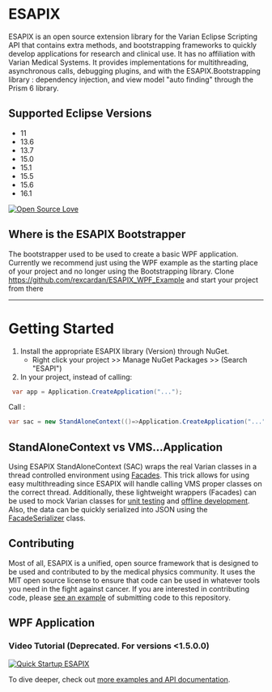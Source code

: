 ESAPIX
===================

ESAPIX is an open source extension library for the Varian Eclipse Scripting API that contains extra methods, and bootstrapping frameworks to quickly develop applications for research and clinical use. 
It has no affiliation with Varian Medical Systems. It provides implementations for multithreading, asynchronous calls, 
debugging plugins, and with the ESAPIX.Bootstrapping library : dependency injection, and view model "auto finding" through the Prism 6 library.


## Supported Eclipse Versions
* 11
* 13.6
* 13.7
* 15.0
* 15.1
* 15.5
* 15.6
* 16.1


[![Open Source Love](https://badges.frapsoft.com/os/mit/mit.svg?v=102)](https://github.com/ellerbrock/open-source-badge/)

## Where is the ESAPIX Bootstrapper
The bootstrapper used to be used to create a basic WPF application. Currently we recommend just using the WPF example as the starting place of your project and no longer using the Bootstrapping library. Clone https://github.com/rexcardan/ESAPIX_WPF_Example and start your project from there

----------

# Getting Started
1. Install the appropriate ESAPIX library (Version) through NuGet. 
	* Right click your project >> Manage NuGet Packages >> (Search "ESAPI")
2. In your project, instead of calling:

```cs
 var app = Application.CreateApplication("...");
 ```
 Call :
 ```cs
 var sac = new StandAloneContext(()=>Application.CreateApplication("..."));
  ```

## StandAloneContext vs VMS...Application
Using ESAPIX StandAloneContext (SAC) wraps the real Varian classes in a thread controlled environment using [Facades]("https://rexcardan.github.io/ESAPIX/articles/facades.html"). This trick allows for
using easy multithreading since ESAPIX will handle calling VMS proper classes on the correct thread. Additionally, these lightweight wrappers (Facades) can be used to 
mock Varian classes for [unit testing](https://www.youtube.com/watch?v=HUuCU2Hplgw) and [offline development]("https://www.youtube.com/watch?v=pxazDPo3Ugc"). Also, the data can be quickly serialized
into JSON using the [FacadeSerializer](https://github.com/rexcardan/ESAPIX/blob/master/ESAPIX/Facade/Serialization/FacadeSerializer.cs) class.

## Contributing
Most of all, ESAPIX is a unified, open source framework that is designed to be used and contributed to by the medical physics community. It uses the MIT open source license to ensure that
code can be used in whatever tools you need in the fight against cancer. If you are interested in contributing code, please [see an example]("https://www.youtube.com/watch?v=Zq2wasAW6iw") of submitting code to this repository.
## WPF Application
### Video Tutorial (Deprecated. For versions <1.5.0.0)
[![Quick Startup ESAPIX](https://img.youtube.com/vi/qPVIR8Jxs94/0.jpg)](https://www.youtube.com/watch?v=qPVIR8Jxs94) 

To dive deeper, check out [more examples and API documentation](https://rexcardan.github.io/ESAPIX/).

